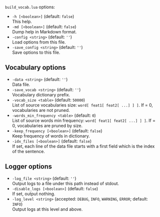 <!--- This file was automatically generated. Do not modify it manually but use the docs/options/generate.sh script instead. -->

`build_vocab.lua` options:

* `-h [<boolean>]` (default: `false`)<br/>This help.
* `-md [<boolean>]` (default: `false`)<br/>Dump help in Markdown format.
* `-config <string>` (default: `''`)<br/>Load options from this file.
* `-save_config <string>` (default: `''`)<br/>Save options to this file.

## Vocabulary options

* `-data <string>` (default: `''`)<br/>Data file.
* `-save_vocab <string>` (default: `''`)<br/>Vocabulary dictionary prefix.
* `-vocab_size <table>` (default: `50000`)<br/>List of source vocabularies size: `word[ feat1[ feat2[ ...] ] ]`. If = 0, vocabularies are not pruned.
* `-words_min_frequency <table>` (default: `0`)<br/>List of source words min frequency: `word[ feat1[ feat2[ ...] ] ]`. If = 0, vocabularies are pruned by size.
* `-keep_frequency [<boolean>]` (default: `false`)<br/>Keep frequency of words in dictionary.
* `-idx_files [<boolean>]` (default: `false`)<br/>If set, each line of the data file starts with a first field which is the index of the sentence.

## Logger options

* `-log_file <string>` (default: `''`)<br/>Output logs to a file under this path instead of stdout.
* `-disable_logs [<boolean>]` (default: `false`)<br/>If set, output nothing.
* `-log_level <string>` (accepted: `DEBUG`, `INFO`, `WARNING`, `ERROR`; default: `INFO`)<br/>Output logs at this level and above.

